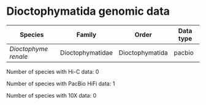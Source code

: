 # Dioctophymatida genomic data

| Species | Family | Order | Data type |
| -- | --- | --- | --- |
| *Dioctophyme renale* | Dioctophymatidae | Dioctophymatida | pacbio |

Number of species with Hi-C data: 0

Number of species with PacBio HiFi data: 1

Number of species with 10X data: 0
